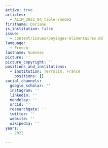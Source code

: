 ```yaml
---
active: true
articles:
  - ALIM_2022_04_table-ronde2
firstname: Doriane
is_institution: false
issue:
  - content/issues/paysages-alimentaires.md
language:
  - French
lastname: Guennec
picture: ''
picture_copyright: ''
positions_and_institutions:
  - institution: Terralim, France
    positions: []
social_channels:
  google_scholar: ''
  instagram: ''
  linkedin: ''
  mendeley: ''
  orcid: ''
  researchgate: ''
  twitter: ''
  website: ''
  wikipedia: ''
years:
  - 2022

---
```

